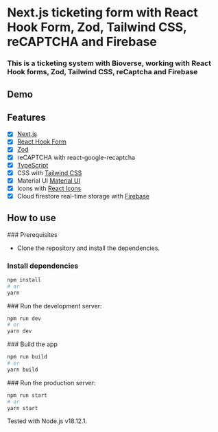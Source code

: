 # Next.js ticketing form with React Hook Form, Zod, Tailwind CSS, reCAPTCHA and Firebase

### This is a ticketing system with Bioverse, working with React Hook forms, Zod, Tailwind CSS, reCaptcha and Firebase

## Demo



## Features

- [x] [Next.js](https://nextjs.org/)
- [x] [React Hook Form](https://react-hook-form.com/)
- [x] [Zod](https://zod.dev)
- [x] reCAPTCHA with react-google-recaptcha
- [x] [TypeScript](https://www.typescriptlang.org/)
- [x] CSS with [Tailwind CSS](https://tailwindcss.com/)
- [x] Material UI [Material UI](https://mui.com)
- [x] Icons with [React Icons](https://react-icons.github.io/react-icons/)
- [x] Cloud firestore real-time storage with [Firebase](https://firebase.com)

## How to use

### Prerequisites

- Clone the repository and install the dependencies.

### Install dependencies

```bash
npm install
# or
yarn
```

### Run the development server:

```bash
npm run dev
# or
yarn dev
```

### Build the app

```bash
npm run build
# or
yarn build
```

### Run the production server:

```bash
npm run start
# or
yarn start
```

Tested with Node.js v18.12.1.
